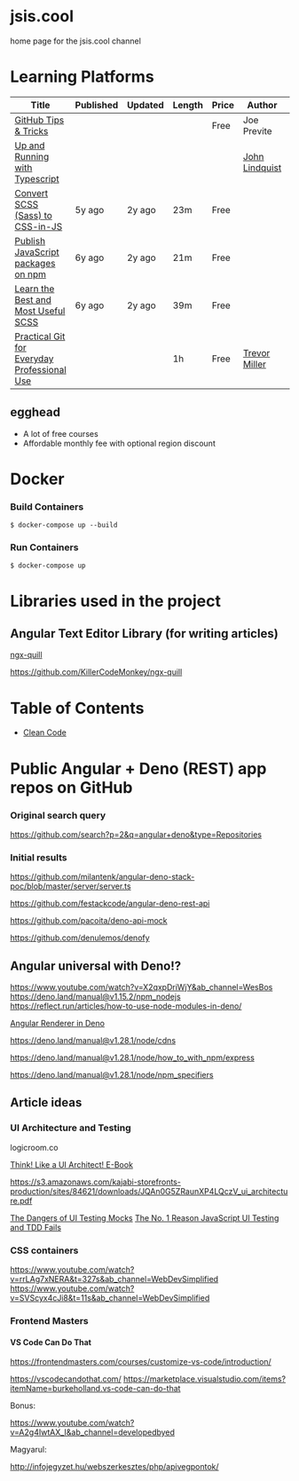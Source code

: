 # jsis.cool

home page for the jsis.cool channel

# Learning Platforms

| Title                                                                                                                 	| Published 	| Updated 	| Length 	| Price 	| Author                                                             	| Tags                	|
|-----------------------------------------------------------------------------------------------------------------------	|-----------	|---------	|--------	|-------	|--------------------------------------------------------------------	|---------------------	|
| [GitHub Tips & Tricks](https://egghead.io/courses/github-tips-tricks-6fc4)                                            	|           	|         	|        	| Free  	| Joe Previte                                                        	| github, git         	|
| [Up and Running with Typescript](https://egghead.io/courses/up-and-running-with-typescript)                           	|           	|         	|        	|       	| [John Lindquist](https://egghead.io/q/resources-by-john-lindquist) 	| typescript, ts      	|
| [Convert SCSS (Sass) to CSS-in-JS](https://egghead.io/courses/convert-scss-sass-to-css-in-js)                         	| 5y ago    	| 2y ago  	| 23m    	| Free  	|                                                                    	| css, scss, sass, js 	|
| [Publish JavaScript packages on npm](https://egghead.io/courses/publish-javascript-packages-on-npm)                   	| 6y ago    	| 2y ago  	| 21m    	| Free  	|                                                                    	|                     	|
| [Learn the Best and Most Useful SCSS](https://egghead.io/courses/learn-the-best-and-most-useful-scss)                 	| 6y ago    	| 2y ago  	| 39m    	| Free  	|                                                                    	| sass, scss, css     	|
| [Practical Git for Everyday Professional Use](https://egghead.io/courses/practical-git-for-everyday-professional-use) 	|           	|         	| 1h     	| Free  	| [Trevor Miller]( https://egghead.io/q/resources-by-trevor-miller ) 	| git                 	|           	|




[^1]: discount of 60% to account for differences in currencies.

## egghead

- A lot of free courses
- Affordable monthly fee with optional region discount

# Docker

### Build Containers

`$ docker-compose up --build`

### Run Containers

`$ docker-compose up`

# Libraries used in the project

## Angular Text Editor Library (for writing articles)

[ngx-quill](https://www.npmjs.com/package/ngx-quill)

https://github.com/KillerCodeMonkey/ngx-quill

# Table of Contents

- [Clean Code](https://htmlpreview.github.io/?https://github.com/webpreneur/jsis.cool/blob/main/clean-code/index.html)

# Public Angular + Deno (REST) app repos on GitHub

### Original search query

https://github.com/search?p=2&q=angular+deno&type=Repositories

### Initial results

https://github.com/milantenk/angular-deno-stack-poc/blob/master/server/server.ts

https://github.com/festackcode/angular-deno-rest-api

https://github.com/pacoita/deno-api-mock

https://github.com/denulemos/denofy

## Angular universal with Deno!?

https://www.youtube.com/watch?v=X2qxpDriWjY&ab_channel=WesBos
https://deno.land/manual@v1.15.2/npm_nodejs
https://reflect.run/articles/how-to-use-node-modules-in-deno/

[Angular Renderer in Deno](https://deno.land/x/angular_deno@v0.3.1)

https://deno.land/manual@v1.28.1/node/cdns

https://deno.land/manual@v1.28.1/node/how_to_with_npm/express

https://deno.land/manual@v1.28.1/node/npm_specifiers

## Article ideas

### UI Architecture and Testing

logicroom.co

[Think! Like a UI Architect! E-Book](https://www.logicroom.co/start)

https://s3.amazonaws.com/kajabi-storefronts-production/sites/84621/downloads/JQAn0G5ZRaunXP4LQczV_ui_architecture.pdf

[The Dangers of UI Testing Mocks](https://youtu.be/stK0cGlJETo)
[The No. 1 Reason JavaScript UI Testing and TDD Fails](https://youtu.be/s6udw_sNZjM)

### CSS containers

https://www.youtube.com/watch?v=rrLAg7xNERA&t=327s&ab_channel=WebDevSimplified
https://www.youtube.com/watch?v=SVScyx4cJi8&t=11s&ab_channel=WebDevSimplified

### Frontend Masters

#### VS Code Can Do That

https://frontendmasters.com/courses/customize-vs-code/introduction/

https://vscodecandothat.com/
https://marketplace.visualstudio.com/items?itemName=burkeholland.vs-code-can-do-that

Bonus:

https://www.youtube.com/watch?v=A2g4IwtAX_I&ab_channel=developedbyed

Magyarul:

http://infojegyzet.hu/webszerkesztes/php/apivegpontok/
